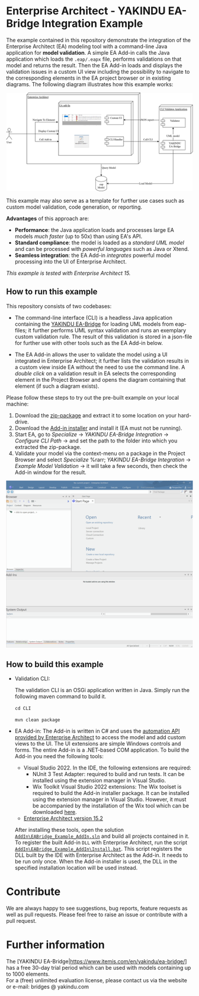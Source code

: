 # Enterprise Architect - YAKINDU EA-Bridge Integration Example

The example contained in this repository demonstrate the integration of the Enterprise Architect (EA) modeling tool with a command-line Java application for **model validation**. A simple EA Add-in calls the Java application which loads the `.eap/.eapx` file, performs validations on that model and returns the result. Then the EA Add-in loads and displays the validation issues in a custom UI view including the possibility to navigate to the corresponding elements in the EA project browser or in existing diagrams. 
The following diagram illustrates how this example works:

![structure](./eabridge_example_uscase.png)

This example may also serve as a template for further use cases such as custom model validation, code generation, or reporting.

**Advantages** of this approach are:

* **Performance**: the Java application loads and processes large EA models *much faster* (up to 50x) than using EA's API.
* **Standard compliance**: the model is loaded as a *standard UML model* and can be processed with *powerful languages* such as Java or Xtend.
* **Seamless integration**: the EA Add-in *integrates* powerful model processing into the UI of Enterprise Architect.

*This example is tested with Enterprise Architect 15.*


## How to run this example 

This repository consists of two codebases:
    
* The command-line interface (CLI) is a headless Java application containing the [YAKINDU EA-Bridge](https://www.itemis.com/en/yakindu/ea-bridge/) for loading UML models from eap-files; it further performs UML syntax validation and runs an exemplary custom validation rule. The result of this validation is stored in a json-file for further use with other tools such as the EA Add-in below.

* The EA Add-in allows the user to validate the model using a UI integrated in Enterprise Architect; it further lists the validation results in a custom view inside EA without the need to use the command line. A *double click* on a validation result in EA selects the corresponding element in the Project Browser and opens the diagram containing that element (if such a diagram exists).

Please follow these steps to try out the pre-built example on your local machine:
1. Download the [zip-package](https://github.com/Yakindu/ea-bridge-integration-example/releases/latest) and extract it to some location on your hard-drive.
2. Download the [Add-in installer](https://github.com/Yakindu/ea-bridge-integration-example/releases/latest) and install it (EA must not be running).
3. Start EA, go to *Specialize* &rarr; *YAKINDU EA-Bridge Integration* &rarr; *Configure CLI Path* &rarr; and set the path to the folder into which you extracted the zip-package.
4. Validate your model via the context-menu on a package in the Project Browser and select *Specialize* %rarr; *YAKINDU EA-Bridge Integration* &rarr; *Example Model Validation* &rarr; it will take a few seconds, then check the Add-in window for the result.

![EA demo](./EA_demo.gif)


## How to build this example

* Validation CLI: 

    The validation CLI is an OSGi application written in Java. Simply run the following maven command to build it.  

    `cd CLI`

    `mvn clean package`

* EA Add-in:
    The Add-in is written in C# and uses the [automation API provided by Enterprise Architect](https://sparxsystems.com/enterprise_architect_user_guide/15.0/add-ins___scripting/addins_2.html) to access the model and add custom views to the UI. The UI extensions are simple Windows controls and forms. The entire Add-in is a .NET-based COM application. 
    To build the Add-in you need the following tools:
    * Visual Studio 2022. In the IDE, the following extensions are required:
        * NUnit 3 Test Adapter: required to build and run tests. It can be installed using the extension manager in Visual Studio.
        * Wix Toolkit Visual Studio 2022 extensions: The Wix toolset is required to build the Add-in installer package. It can be installed using the extension manager in Visual Studio. However, it must be accompanied by the installation of the Wix tool which can be downloaded [here](https://wixtoolset.org/releases/).
    * [Enterprise Architect version 15.2](https://sparxsystems.com/products/ea/downloads.html)

    After installing these tools, open the solution [`AddIn\EABridge_Example_AddIn.sln`](./AddIn/EABridge_Example_AddIn.sln) and build all projects contained in it. To register the built Add-in `DLL` with Enterprise Architect, run the script [`AddIn\EABridge_Example_AddIn\Install.bat`](./AddIn/EABridge_Example_AddIn/Install.bat). This script registers the DLL built by the IDE with Enterprise Architect as the Add-in. It needs to be run only once. When the Add-in installer is used, the DLL in the specified installation location will be used instead.   


# Contribute

We are always happy to see suggestions, bug reports, feature requests as well as pull requests. Please feel free to raise an issue or contribute with a pull request. 


# Further information

The [YAKINDU EA-Bridge|https://www.itemis.com/en/yakindu/ea-bridge/] has a free 30-day trial period which can be used with models containing up to 1000 elements.<br/>
For a (free) unlimited evaluation license, please contact us via the website or e-mail: bridges @ yakindu.com
